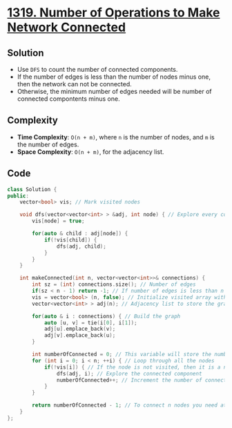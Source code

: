 # [1319. Number of Operations to Make Network Connected](https://leetcode.com/problems/number-of-operations-to-make-network-connected/)

## Solution
- Use `DFS` to count the number of connected components.
- If the number of edges is less than the number of nodes minus one, then the network can not be connected.
- Otherwise, the minimum number of edges needed will be number of connected compontents minus one.
## Complexity
- **Time Complexity**: `O(n + m)`, where `n` is the number of nodes, and `m` is the number of edges.
- **Space Complexity**: `O(n + m)`, for the adjacency list.

## Code
```cpp
class Solution {
public:
    vector<bool> vis; // Mark visited nodes

    void dfs(vector<vector<int> > &adj, int node) { // Explore every connected component
        vis[node] = true;

        for(auto & child : adj[node]) {
            if(!vis[child]) {
                dfs(adj, child);
            }
        }
    }

    int makeConnected(int n, vector<vector<int>>& connections) {
        int sz = (int) connections.size(); // Number of edges
        if(sz < n - 1) return -1; // If number of edges is less than n - 1, then we can't connect all the nodes
        vis = vector<bool> (n, false); // Initialize visited array with false
        vector<vector<int> > adj(n); // Adjacency list to store the graph

        for(auto & i : connections) { // Build the graph
            auto [u, v] = tie(i[0], i[1]);
            adj[u].emplace_back(v);
            adj[v].emplace_back(u);
        }

        int numberOfConnected = 0; // This variable will store the number of connected components
        for (int i = 0; i < n; ++i) { // Loop through all the nodes
            if(!vis[i]) { // If the node is not visited, then it is a new connected component
                dfs(adj, i); // Explore the connected component
                numberOfConnected++; // Increment the number of connected components
            }
        }

        return numberOfConnected - 1; // To connect n nodes you need at least n - 1 edges, so the minimum will be numberOfConnected - 1
    }
};
```